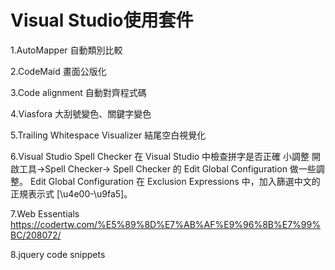 # Visual Studio使用套件

1.AutoMapper 
自動類別比較

2.CodeMaid
畫面公版化

3.Code alignment
自動對齊程式碼

4.Viasfora
大刮號變色、關鍵字變色

5.Trailing Whitespace Visualizer
結尾空白視覺化

6.Visual Studio Spell Checker 
在 Visual Studio 中檢查拼字是否正確
小調整
開啟工具->Spell Checker->  Spell Checker 的 Edit Global Configuration 做一些調整。
Edit Global Configuration
在 Exclusion Expressions 中，加入篩選中文的正規表示式 [\u4e00-\u9fa5]。

7.Web Essentials
https://codertw.com/%E5%89%8D%E7%AB%AF%E9%96%8B%E7%99%BC/208072/

8.jquery code snippets
